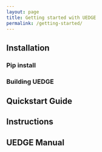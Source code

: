 ```yaml
---
layout: page
title: Getting started with UEDGE
permalink: /getting-started/
---
```


## Installation

### Pip install

### Building UEDGE

## Quickstart Guide

## Instructions

## UEDGE Manual


